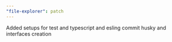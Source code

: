 ```yaml
---
"file-explorer": patch
---
```


Added setups for test and typescript and esling commit husky and interfaces creation
